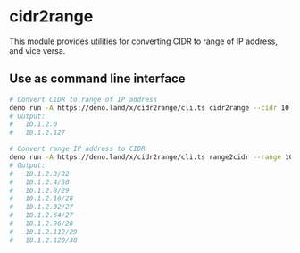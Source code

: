 # cidr2range

This module provides utilities for converting CIDR to range of IP address, and
vice versa.

## Use as command line interface

```bash
# Convert CIDR to range of IP address
deno run -A https://deno.land/x/cidr2range/cli.ts cidr2range --cidr 10.1.2.3/25
# Output:
#   10.1.2.0
#   10.1.2.127

# Convert range IP address to CIDR
deno run -A https://deno.land/x/cidr2range/cli.ts range2cidr --range 10.1.2.3,10.1.2.123
# Output:
#   10.1.2.3/32
#   10.1.2.4/30
#   10.1.2.8/29
#   10.1.2.16/28
#   10.1.2.32/27
#   10.1.2.64/27
#   10.1.2.96/28
#   10.1.2.112/29
#   10.1.2.120/30
```

